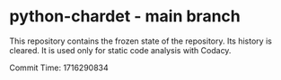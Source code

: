 # python-chardet - main branch

This repository contains the frozen state of the repository.
Its history is cleared. It is used only for static code
analysis with Codacy.

Commit Time: 1716290834